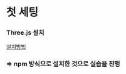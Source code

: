 # 첫 세팅 

### Three.js 설치 
<a href= "https://zeroco.tistory.com/117"> 설치방법 </a> <br>

### => npm 방식으로 설치한 것으로 실습을 진행
